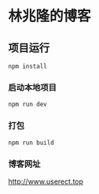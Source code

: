 # 林兆隆的博客

## 项目运行
```
npm install
```

### 启动本地项目
```
npm run dev
```

### 打包
```
npm run build
```

### 博客网址
http://www.userect.top